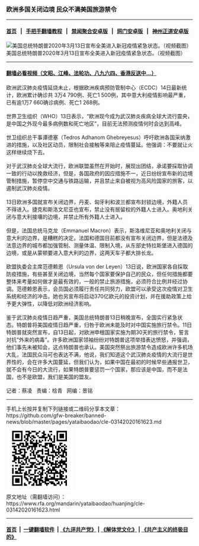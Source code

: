 ### 欧洲多国关闭边境  民众不满美国旅游禁令
------------------------

#### [首页](https://github.com/gfw-breaker/banned-news/blob/master/README.md) &nbsp;&nbsp;|&nbsp;&nbsp; [手把手翻墙教程](https://github.com/gfw-breaker/guides/wiki) &nbsp;&nbsp;|&nbsp;&nbsp; [禁闻聚合安卓版](https://github.com/gfw-breaker/bn-android) &nbsp;&nbsp;|&nbsp;&nbsp; [网门安卓版](https://github.com/oGate2/oGate) &nbsp;&nbsp;|&nbsp;&nbsp; [神州正道安卓版](https://github.com/SzzdOgate/update) 



<div id="headerimg">
 <img alt="美国总统特朗普2020年3月13日宣布全美进入新冠疫情紧急状态。（视频截图）" src="https://www.rfa.org/mandarin/zhuanlan/jingmaorediansaomiao/econ-03132020164932.html/Capture.PNG/@@images/e71fdcb8-17ea-434d-b77b-641e09d70b41.png" title="美国总统特朗普2020年3月13日宣布全美进入新冠疫情紧急状态。（视频截图）"/>
 <div id="headerimgcontents">
  <div id="headerimgcaption">
   <span>
    美国总统特朗普2020年3月13日宣布全美进入新冠疫情紧急状态。（视频截图）
   </span>
   <!-- zoomattribute -->
  </div>
  <!-- headerimgcaption -->
 </div>
 <!-- headerimagecontents -->
</div>

<hr/>


#### [翻墙必看视频（文昭、江峰、法轮功、八九六四、香港反送中...）](https://github.com/gfw-breaker/banned-news/blob/master/pages/link3.md)

<div id="storytext">
 <div>
  <div class="slot_header">
  </div>
 </div>
 <p>
  欧洲武汉肺炎疫情延烧未止，根据欧洲疾病预防管制中心（ECDC）14日最新统计，欧洲累计确诊共 3万4 790例、死亡1 500例，其中意大利疫情影响最严重，已有逾1万7 660确诊病例、死亡1 268例。
  <br/>
  <br/>
  世界卫生组织（WHO）13日表示，“欧洲现今成为武汉肺炎疾病全球大流行震央，是中国之外现今最多病例数和死亡地区”，目前无法预测疫情何时会达到高峰。
  <br/>
  <br/>
  世卫组织总干事谭德塞（Tedros Adhanom Ghebreyesus）呼吁欧洲各国采纳激进的措施，以及社区动员，限制社会接触等来阻止疫情蔓延。他强调：不要就让火这样继续烧下去。
  <br/>
  <br/>
  对于武汉肺炎全球大流行，欧洲联盟虽然在开始时，展现出团结，承诺要採取协调一致的行动以挽救经济，但是，各国政府的因应措施不一，近日纷纷宣布新的边境管制措施，暂停空中交通与铁路运输，并且禁止来自被视为高风险国家的旅客，以遏制武汉肺炎疫情。
  <br/>
  <br/>
  13日欧洲多国就宣布关闭边界，丹麦、匈牙利和波兰都宣布封锁边境，外籍人员不得进入。捷克和斯洛文尼亚也宣布，禁止没有居留权的外籍人士进入。奥地利关闭与意大利接壤的边境，并禁止所有外籍人士进入。
  <br/>
  <br/>
  但是，法国总统马克龙（Emmanuel Macron）表示，斯洛维尼亚和奥地利关闭与意大利的边界，是糟糕的决定。法国和德国目前都没有宣布关闭边界，但是法德及法意边界的城市都加强管制、测量体温、限制入境，从东部史特拉斯堡进入德国的边境，或是从蒙顿要进入意大利的边界，这两天车子都大排长龙。
  <br/>
  <br/>
  欧盟执委会主席范德赖恩（Ursula von der Leyen）13日说，欧洲国家各自採取防疫措施，有些甚至关闭边境，当然每个国家要保护自己的民众，但任何措施都要整体来考量如何做才是最有效的，一般的禁止旅游措施，必须符合比例并经过协调。范德赖恩表示，会员国必须履行责任共同努力，欧盟可以承受这次疫情对卫生系统和经济的冲击。她也另宣布将启动370亿欧元的投资计划，并在援助政策上给予更大弹性，以降低对欧洲经济影响。
  <br/>
  <br/>
  鉴于武汉肺炎疫情日趋严重，美国总统特朗普13日稍晚宣布，全国实行紧急状态。特朗普将美国疫情日趋严重，归咎于欧洲未能及时对中国实施旅行禁令。11日特朗普就突然宣布，自13日起，对欧洲申根国家实施为期30天的旅行禁令，誓言对抗“外来的病毒”。许多欧洲国家领袖纷纷对特朗普这项举措表达愤怒，并强调，他们事先未被知会，这点特朗普也承认。美国突然祭出旅游禁令造成欧洲许多机场大乱，法国民众马可也表达不满，他说，我们知道这个武汉肺炎疫情的大流行是世界性的，会在许多大国蔓延，但我们认为，如果中国在最初的时候早些通报世卫，就不会有今日的大流行，如果特朗普要惩罚一个国家，那应该是中国，而不是法国，也不是欧盟，我们是美国的盟友。
  <br/>
  <br/>
  记者：蔡凌   责编：梒青   网编：景铭
 </p>
</div>

<hr/>
手机上长按并复制下列链接或二维码分享本文章：<br/>
https://github.com/gfw-breaker/banned-news/blob/master/pages/yataibaodao/cle-03142020161623.md <br/>
<a href='https://github.com/gfw-breaker/banned-news/blob/master/pages/yataibaodao/cle-03142020161623.md'><img src='https://github.com/gfw-breaker/banned-news/blob/master/pages/yataibaodao/cle-03142020161623.md.png'/></a> <br/>
原文地址（需翻墙访问）：https://www.rfa.org/mandarin/yataibaodao/huanjing/cle-03142020161623.html


------------------------
#### [首页](https://github.com/gfw-breaker/banned-news/blob/master/README.md) &nbsp;|&nbsp; [一键翻墙软件](https://github.com/gfw-breaker/nogfw/blob/master/README.md) &nbsp;| [《九评共产党》](https://github.com/gfw-breaker/9ping.md/blob/master/README.md#九评之一评共产党是什么) | [《解体党文化》](https://github.com/gfw-breaker/jtdwh.md/blob/master/README.md) | [《共产主义的终极目的》](https://github.com/gfw-breaker/gczydzjmd.md/blob/master/README.md)


<img src='http://gfw-breaker.win/banned-news/pages/yataibaodao/cle-03142020161623.md' width='0px' height='0px'/>
